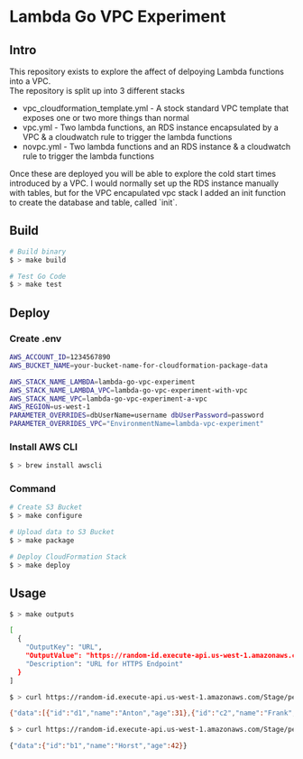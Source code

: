 # Lambda Go VPC Experiment
## Intro
This repository exists to explore the affect of delpoying Lambda functions into a VPC.  
The repository is split up into 3 different stacks
 - vpc_cloudformation_template.yml - A stock standard VPC template that exposes one or two more things than normal
 - vpc.yml - Two lambda functions, an RDS instance encapsulated by a VPC & a cloudwatch rule to trigger the lambda functions
 - novpc.yml - Two lambda functions and an RDS instance & a cloudwatch rule to trigger the lambda functions

</a>
Once these are deployed you will be able to explore the cold start times introduced by a VPC.
I would normally set up the RDS instance manually with tables, but for the VPC encapulated vpc stack I added an init function to create the database and table, called `init`.


## Build

```bash
# Build binary
$ > make build

# Test Go Code
$ > make test
```

## Deploy

### Create .env

```bash
AWS_ACCOUNT_ID=1234567890
AWS_BUCKET_NAME=your-bucket-name-for-cloudformation-package-data

AWS_STACK_NAME_LAMBDA=lambda-go-vpc-experiment
AWS_STACK_NAME_LAMBDA_VPC=lambda-go-vpc-experiment-with-vpc
AWS_STACK_NAME_VPC=lambda-go-vpc-experiment-a-vpc
AWS_REGION=us-west-1
PARAMETER_OVERRIDES=dbUserName=username dbUserPassword=password
PARAMETER_OVERRIDES_VPC="EnvironmentName=lambda-vpc-experiment"
```

### Install AWS CLI

```bash
$ > brew install awscli
```

### Command

```bash
# Create S3 Bucket
$ > make configure

# Upload data to S3 Bucket
$ > make package

# Deploy CloudFormation Stack
$ > make deploy
```

## Usage

```bash
$ > make outputs

[
  {
    "OutputKey": "URL",
    "OutputValue": "https://random-id.execute-api.us-west-1.amazonaws.com/Prod",
    "Description": "URL for HTTPS Endpoint"
  }
]

$ > curl https://random-id.execute-api.us-west-1.amazonaws.com/Stage/people

{"data":[{"id":"d1","name":"Anton","age":31},{"id":"c2","name":"Frank","age":28},{"id":"b1","name":"Horst","age":42}]}

$ > curl https://random-id.execute-api.us-west-1.amazonaws.com/Stage/person/b1

{"data":{"id":"b1","name":"Horst","age":42}}
```